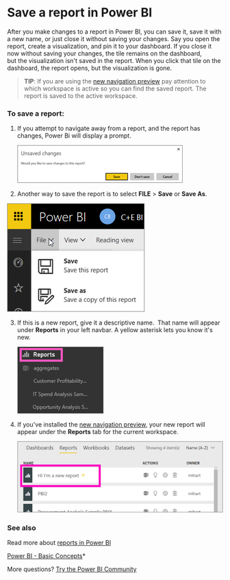 ﻿<properties
   pageTitle="Save a report in Power BI"
   description="Save a report in Power BI"
   services="powerbi"
   documentationCenter=""
   authors="mihart"
   manager="erikre"
   backup=""
   editor=""
   tags=""
   qualityFocus="no"
   qualityDate=""/>

<tags
   ms.service="powerbi"
   ms.devlang="NA"
   ms.topic="article"
   ms.tgt_pltfrm="NA"
   ms.workload="powerbi"
   ms.date="03/13/2017"
   ms.author="mihart"/>
# Save a report in Power BI

After you make changes to a report in Power BI, you can save it, save it with a new name, or just close it without saving your changes. Say you open the report, create a visualization, and pin it to your dashboard. If you close it now without saving your changes, the tile remains on the dashboard, but the visualization isn't saved in the report. When you click that tile on the dashboard, the report opens, but the visualization is gone.

>**TIP**: If you are using the [new navigation preview](powerbi-service-the-new-power-bi-experience.md) pay attention to which workspace is active so you can find the saved report. The report is saved to the active workspace.

### To save a report:

1.  If you attempt to navigate away from a report, and the report has changes, Power Bi will display a prompt.

    ![](media/powerbi-service-save-a-report/power-bi-unsaved.png)

2.  Another way to save the report is to select **FILE** \> **Save** or **Save As**.

   ![](media/powerbi-service-save-a-report/power-bi-save.png)

3. If this is a new report, give it a descriptive name.  That name will appear under **Reports** in your left navbar. A yellow asterisk lets you know it's new.

    ![](media/powerbi-service-save-a-report/savereport3b.png)

4.  If you've installed the [new navigation preview](powerbi-service-the-new-power-bi-experience.md), your new report will appear under the **Reports** tab for the current workspace.

    ![](media/powerbi-service-save-a-report/power-bi-save-location.png)  


### See also

Read more about [reports in Power BI](powerbi-service-reports.md)

[Power BI - Basic Concepts](powerbi-service-basic-concepts.md)*

More questions? [Try the Power BI Community](http://community.powerbi.com/)
